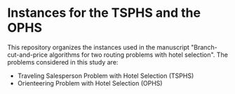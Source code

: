 # Instances for the TSPHS and the OPHS

This repository organizes the instances used in the manuscript "Branch-cut-and-price algorithms for two routing problems with hotel selection". The problems considered in this study are:

- Traveling Salesperson Problem with Hotel Selection (TSPHS) 
- Orienteering Problem with Hotel Selection (OPHS) 
